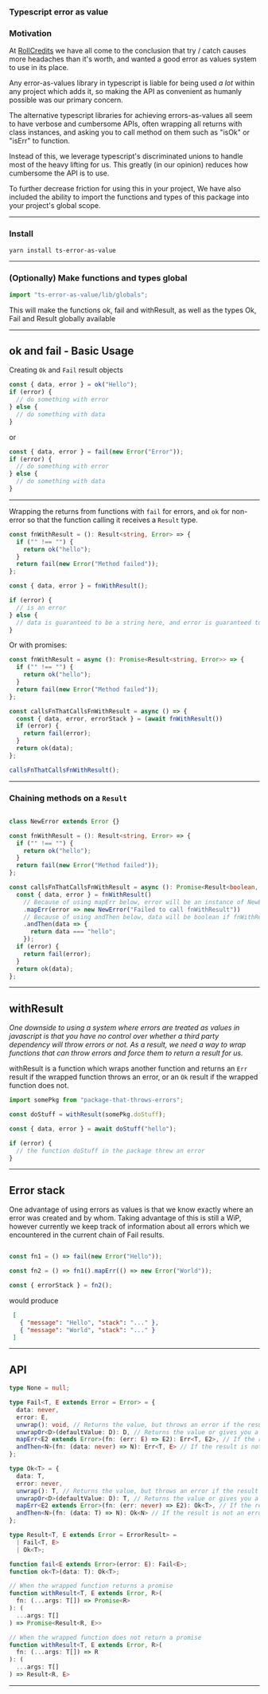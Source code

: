 ### Typescript error as value

### Motivation
At [RollCredits](https://www.rollcredits.io/) we have all come to the conclusion that try / catch causes more headaches than it's worth, and wanted a good error as values system to use in its place.

Any error-as-values library in typescript is liable for being used *a lot* within any project which adds it, so making the API as convenient as humanly possible was our primary concern.

The alternative typescript libraries for achieving errors-as-values all seem to have verbose and cumbersome APIs, often wrapping all returns with class instances, and asking you to call method on them such as "isOk" or "isErr" to function.

Instead of this, we leverage typescript's discriminated unions to handle most of the heavy lifting for us. This greatly (in our opinion) reduces how cumbersome the API is to use.

To further decrease friction for using this in your project, We have also included the ability to import the functions and types of this package into your project's global scope.

---

### Install

```bash
yarn install ts-error-as-value
```
---

### (Optionally) Make functions and types global
```ts
import "ts-error-as-value/lib/globals";
```
This will make the functions ok, fail and withResult, as well as the types Ok, Fail and Result globally available

---

## ok and fail - Basic Usage
Creating `Ok` and `Fail` result objects
```ts
const { data, error } = ok("Hello");
if (error) {
  // do something with error
} else {
  // do something with data
}
```
or
```ts
const { data, error } = fail(new Error("Error"));
if (error) {
  // do something with error
} else {
  // do something with data
}
```
---

Wrapping the returns from functions with `fail` for errors, and `ok` for non-error so that the function calling it receives a `Result` type.

```ts
const fnWithResult = (): Result<string, Error> => {
  if ("" !== "") {
    return ok("hello");
  }
  return fail(new Error("Method failed"));
};

const { data, error } = fnWithResult();

if (error) {
  // is an error
} else {
  // data is guaranteed to be a string here, and error is guaranteed to be null
}
```

Or with promises:

```ts
const fnWithResult = async (): Promise<Result<string, Error>> => {
  if ("" !== "") {
    return ok("hello");
  }
  return fail(new Error("Method failed"));
};

const callsFnThatCallsFnWithResult = async () => {
  const { data, error, errorStack } = (await fnWithResult())
  if (error) {
    return fail(error);
  }
  return ok(data);
};

callsFnThatCallsFnWithResult();
```

--- 

### Chaining methods on a `Result`
```ts

class NewError extends Error {}

const fnWithResult = (): Result<string, Error> => {
  if ("" !== "") {
    return ok("hello");
  }
  return fail(new Error("Method failed"));
};

const callsFnThatCallsFnWithResult = async (): Promise<Result<boolean, NewError>> => {
  const { data, error } = fnWithResult()
    // Because of using mapErr below, error will be an instance of NewError if fnWithResult returns an error
    .mapErr(error => new NewError("Failed to call fnWithResult"))
    // Because of using andThen below, data will be boolean if fnWithResult returns a value.
    .andThen(data => {
      return data === "hello";
    });
  if (error) {
    return fail(error);
  }
  return ok(data);
};
```

---

## withResult
*One downside to using a system where errors are treated as values in javascript is that you have no control over whether a third party dependency will throw errors or not. As a result, we need a way to wrap functions that can throw errors and force them to return a result for us.*

withResult is a function which wraps another function and returns an `Err` result if the wrapped function throws an error,
 or an `Ok` result if the wrapped function does not.
```ts
import somePkg from "package-that-throws-errors";

const doStuff = withResult(somePkg.doStuff);

const { data, error } = await doStuff("hello");

if (error) {
  // the function doStuff in the package threw an error
}
```

---

## Error stack
One advantage of using errors as values is that we know exactly where an error was created and by whom. Taking advantage of this is still a WiP, however currently we keep track of information about all errors which we encountered in the current chain of Fail results.

```ts

const fn1 = () => fail(new Error("Hello"));

const fn2 = () => fn1().mapErr(() => new Error("World"));

const { errorStack } = fn2();
```
would produce
```json
 [
   { "message": "Hello", "stack": "..." },
   { "message": "World", "stack": "..." }
 ]
```

---

## API

```typescript
type None = null;

type Fail<T, E extends Error = Error> = {
  data: never,
  error: E,
  unwrap(): void, // Returns the value, but throws an error if the result is an Error
  unwrapOr<D>(defaultValue: D): D, // Returns the value or gives you a default value if it's an error
  mapErr<E2 extends Error>(fn: (err: E) => E2): Err<T, E2>, // If the result is an error, map the error to another error
  andThen<N>(fn: (data: never) => N): Err<T, E> // If the result is not an error, map the data in it
};

type Ok<T> = {
  data: T,
  error: never,
  unwrap(): T, // Returns the value, but throws an error if the result is an Error
  unwrapOr<D>(defaultValue: D): T, // Returns the value or gives you a default value if it's an error
  mapErr<E2 extends Error>(fn: (err: never) => E2): Ok<T>, // If the result is an error, map the error to another error
  andThen<N>(fn: (data: T) => N): Ok<N> // If the result is not an error, map the data in it
};

type Result<T, E extends Error = ErrorResult> = 
  | Fail<T, E>
  | Ok<T>;

```

```ts
function fail<E extends Error>(error: E): Fail<E>;
function ok<T>(data: T): Ok<T>;
```

```ts
// When the wrapped function returns a promise
function withResult<T, E extends Error, R>(
  fn: (...args: T[]) => Promise<R>
): (
  ...args: T[]
) => Promise<Result<R, E>>

// When the wrapped function does not return a promise
function withResult<T, E extends Error, R>(
  fn: (...args: T[]) => R
): (
  ...args: T[]
) => Result<R, E>
```
---




